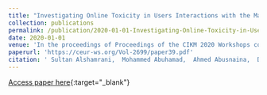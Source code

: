 ```yaml
---
title: "Investigating Online Toxicity in Users Interactions with the Mainstream Media Channels on YouTube"
collection: publications
permalink: /publication/2020-01-01-Investigating-Online-Toxicity-in-Users-Interactions-with-the-Mainstream-Media-Channels-on-YouTube
date: 2020-01-01
venue: 'In the proceedings of Proceedings of the CIKM 2020 Workshops co-located with 29th ACM International Conference on Information and Knowledge Management (CIKM 2020), Galway, Ireland, October 19-23, 2020'
paperurl: 'https://ceur-ws.org/Vol-2699/paper39.pdf'
citation: ' Sultan Alshamrani,  Mohammed Abuhamad,  Ahmed Abusnaina,  David Mohaisen, &quot;Investigating Online Toxicity in Users Interactions with the Mainstream Media Channels on YouTube.&quot; In the proceedings of Proceedings of the CIKM 2020 Workshops co-located with 29th ACM International Conference on Information and Knowledge Management (CIKM 2020), Galway, Ireland, October 19-23, 2020, 2020.'
---
```

[Access paper here](https://ceur-ws.org/Vol-2699/paper39.pdf){:target="_blank"}
